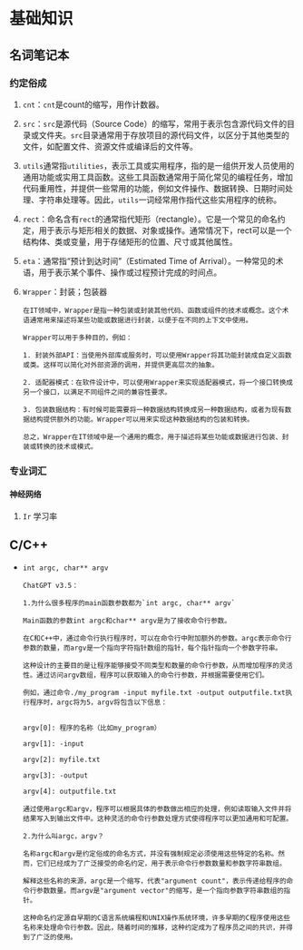 # 基础知识

## 名词笔记本

### 约定俗成

1. `cnt`：`cnt`是count的缩写，用作计数器。
2. `src`：`src`是源代码（Source Code）的缩写，常用于表示包含源代码文件的目录或文件夹。`src`目录通常用于存放项目的源代码文件，以区分于其他类型的文件，如配置文件、资源文件或编译后的文件等。
3. `utils`通常指`utilities`，表示工具或实用程序，指的是一组供开发人员使用的通用功能或实用工具函数。这些工具函数通常用于简化常见的编程任务，增加代码重用性，并提供一些常用的功能，例如文件操作、数据转换、日期时间处理、字符串处理等。因此，`utils`一词经常用作指代这些实用程序的统称。
4. `rect`：命名含有`rect`的通常指代矩形（rectangle）。它是一个常见的命名约定，用于表示与矩形相关的数据、对象或操作。通常情况下，rect可以是一个结构体、类或变量，用于存储矩形的位置、尺寸或其他属性。
5. `eta`：通常指“预计到达时间”（Estimated Time of Arrival）。一种常见的术语，用于表示某个事件、操作或过程预计完成的时间点。
6. `Wrapper`：封装；包装器

    ```auto
    在IT领域中，Wrapper是指一种包装或封装其他代码、函数或组件的技术或概念。这个术语通常用来描述将某些功能或数据进行封装，以便于在不同的上下文中使用。

    Wrapper可以用于多种目的，例如：

    1. 封装外部API：当使用外部库或服务时，可以使用Wrapper将其功能封装成自定义函数或类。这样可以简化对外部资源的调用，并提供更高层次的抽象。

    2. 适配器模式：在软件设计中，可以使用Wrapper来实现适配器模式，将一个接口转换成另一个接口，以满足不同组件之间的兼容性要求。

    3. 包装数据结构：有时候可能需要将一种数据结构转换成另一种数据结构，或者为现有数据结构提供额外的功能。Wrapper可以用来实现这种数据结构的包装和转换。

    总之，Wrapper在IT领域中是一个通用的概念，用于描述将某些功能或数据进行包装、封装或转换的技术或模式。
    ```

### 专业词汇

#### 神经网络

1. `Ir` 学习率

## C/C++

- `int argc, char** argv`

    ```ChatGPT
    ChatGPT v3.5：

    1.为什么很多程序的main函数参数都为`int argc, char** argv`

    Main函数的参数int argc和char** argv是为了接收命令行参数。

    在C和C++中，通过命令行执行程序时，可以在命令行中附加额外的参数。argc表示命令行参数的数量，而argv是一个指向字符指针数组的指针，每个指针指向一个参数字符串。

    这种设计的主要目的是让程序能够接受不同类型和数量的命令行参数，从而增加程序的灵活性。通过访问argv数组，程序可以获取输入的命令行参数，并根据需要使用它们。

    例如，通过命令./my_program -input myfile.txt -output outputfile.txt执行程序时，argc将为5，argv将包含以下信息：


    argv[0]: 程序的名称（比如my_program）

    argv[1]: -input

    argv[2]: myfile.txt

    argv[3]: -output

    argv[4]: outputfile.txt

    通过使用argc和argv，程序可以根据具体的参数做出相应的处理，例如读取输入文件并将结果写入到输出文件中。这种灵活的命令行参数处理方式使得程序可以更加通用和可配置。

    2.为什么叫argc，argv？
    
    名称argc和argv是约定俗成的命名方式，并没有强制规定必须使用这些特定的名称。然而，它们已经成为了广泛接受的命名约定，用于表示命令行参数数量和参数字符串数组。

    解释这些名称的来源，argc是一个缩写，代表"argument count"，表示传递给程序的命令行参数数量。而argv是"argument vector"的缩写，是一个指向参数字符串数组的指针。

    这种命名约定源自早期的C语言系统编程和UNIX操作系统环境，许多早期的C程序使用这些名称来处理命令行参数。因此，随着时间的推移，这种约定成为了程序员之间的共识，并得到了广泛的使用。
    ```
